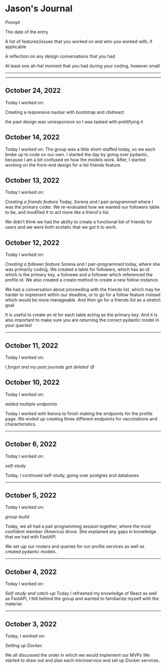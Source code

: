 # Jason's Journal

*Prompt*

The date of the entry

A list of features/issues that you worked on and who you worked with, if applicable

A reflection on any design conversations that you had

At least one ah-ha! moment that you had during your coding, however small

----
- ---

## October 24, 2022 

Today I worked on:

Creating a responsive navbar with bootstrap and cbdreact

the past design was unresponsive so I was tasked with prettifying it


## October 14, 2022 

Today I worked on:
The group was a little short-staffed today, so we each broke up to code on our own. I started the day by going over pydantic, because I am a bit confused on how the models work. After, I started working on the front-end design for a list friends feature. 

## October 13, 2022 

Today I worked on:

*Creating a friends feature*
Today, Sorena and I pair-programmed where I was the primary coder. We re-evaluated how we wanted our followers table to be, and modified it to act more like a friend's list. 

We didn't think we had the ability to create a functional list of friends for users and we were both ecstatic that we got it to work. 

## October 12, 2022 

Today I worked on:

*Creating a follower feature*
Sorena and I pair-programmed today, where she was primarily coding. We created a table
for followers, which has an id which is the primary key, a followee and a follower which
referenced the profile id. We also created a create method to create a new follow instance.

We had a conversation about proceeding with the friends list, which may be harder to implement
within our deadline, or to go for a follow feature instead which would be more
manageable. And then go for a friends list as a stretch goal. 

It is useful to create an id for each table acting as the primary key. And it is
also important to make sure you are returning the correct pydantic model in your
queries! 

----

## October 11, 2022

Today I worked on:

*I forgot and my past journals got deleted 😢*



## October 10, 2022

Today I worked on:

*added multiple endpoints*

Today I worked with Ikenna to finish making the endpoints for the profile page. We ended up creating three different endpoints for vaccinations and characteristics. 

----

## October 6, 2022

Today I worked on:

*self-study*

Today, I continued self-study, going over postgres and databases

----

## October 5, 2022

Today I worked on:

*group-build*

Today, we all had a pair programming session together, where the most confident member (America) drove. She explained any gaps in knowledge that we had with FastAPI. 

We set ujp our routers and queries for our profile services as well as created pydantic models.

----

## October 4, 2022

Today I worked on:

*Self-study and catch-up*
Today I refreshed my knowledge of React as well as FastAPI, I felt behind the group and wanted to familiarize myself with the material.


----

## October 3, 2022

Today, I worked on:

*Setting up Docker.*

We all discussed the order in which we would implement our MVPs
We started to draw out and plan each microservice and set up Docker services.

